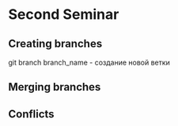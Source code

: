 # Second Seminar

## Creating branches
git branch branch_name - создание новой ветки
## Merging branches 

## Conflicts